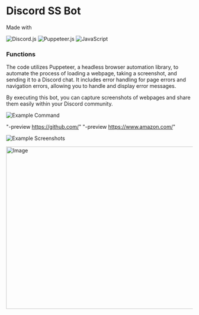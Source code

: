 <h1>Discord SS Bot</h1>
Made with

![Discord.js](https://img.shields.io/badge/-Discord.js-%237289DA?logo=discord&logoColor=white)
![Puppeteer.js](https://img.shields.io/badge/-Puppeteer.js-%234169E1?logo=puppeteer&logoColor=white)
![JavaScript](https://img.shields.io/badge/-JavaScript-%23F7DF1E?logo=javascript&logoColor=white)

<h3>Functions</h3>
<p>The code utilizes Puppeteer, a headless browser automation library, to automate the process of loading a webpage, taking a screenshot, and sending it to a Discord chat. It includes error handling for page errors and navigation errors, allowing you to handle and display error messages.</p>
<p>By executing this bot, you can capture screenshots of webpages and share them easily within your Discord community.</p>



<div align = "">

![Example Command](https://img.shields.io/badge/-Example%20Command-grey?style=flat)

"-preview https://github.com/" "-preview https://www.amazon.com/" 


![Example Screenshots](https://img.shields.io/badge/-Example%20Screenshots-darkgrey?style=flat)

<img src="https://i.imgur.com/URV1QY8.png" alt="Image" width="688" height="437.5">
</div>









